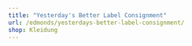```yaml
---
title: "Yesterday's Better Label Consignment"
url: /edmonds/yesterdays-better-label-consignment/
shop: Kleidung
---
```

